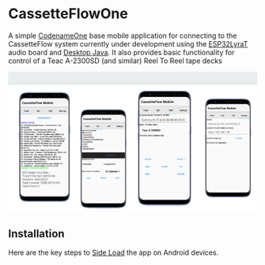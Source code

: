 # CassetteFlowOne
A simple [CodenameOne](https://cloud.codenameone.com/) base mobile application 
for connecting to the CassetteFlow system currently under development using the 
[ESP32LyraT](https://github.com/ns96/cassetteflow) audio board and 
[Desktop Java](https://github.com/ns96/cassetteflowJava). It also provides basic
functionality for control of a Teac A-2300SD (and similar) Reel To Reel tape decks

![Main GUI](cfo01.png)

## Installation
Here are the key steps to [Side Load](https://www.digitaltrends.com/mobile/how-to-sideload-an-apk/) the app on Android devices.
